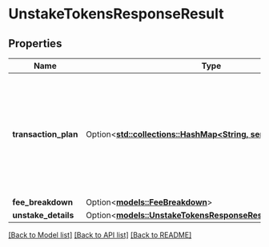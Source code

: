 # UnstakeTokensResponseResult

## Properties

Name | Type | Description | Notes
------------ | ------------- | ------------- | -------------
**transaction_plan** | Option<[**std::collections::HashMap<String, serde_json::Value>**](serde_json::Value.md)> | Transaction details specific to the blockchain (e.g., userOp for ERC-4337, raw tx for EVM, instructions for Solana) | [optional]
**fee_breakdown** | Option<[**models::FeeBreakdown**](FeeBreakdown.md)> |  | [optional]
**unstake_details** | Option<[**models::UnstakeTokensResponseResultUnstakeDetails**](UnstakeTokensResponse_result_unstakeDetails.md)> |  | [optional]

[[Back to Model list]](../README.md#documentation-for-models) [[Back to API list]](../README.md#documentation-for-api-endpoints) [[Back to README]](../README.md)


